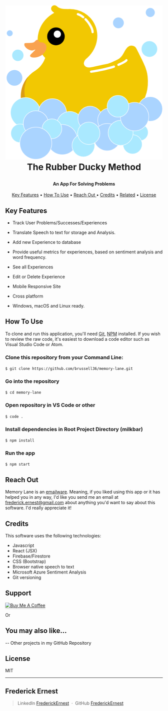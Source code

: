 <h1 align="center">
  <br>
	
![Image of Rubber](src/assets/rubberDuck.png)
<br>
The Rubber Ducky Method
</br>
</h1>

<h4 align="center">An App For Solving Problems</h4>

<p align="center">
  <a href="#key-features">Key Features</a> •
  <a href="#how-to-use">How To Use</a> •
  <a href="#reach-out"> Reach Out </a> •
  <a href="#credits">Credits</a> •
  <a href="#you-may-also-like">Related</a> •
  <a href="#license">License</a>
</p>

## Key Features

- Track User Problems/Successes/Experiences
- Translate Speech to text for storage and Analysis.
- Add new Experience to database
- Provide useful metrics for experiences, based on sentiment analysis and word frequency.
- See all Experiences
- Edit or Delete Experience
- Mobile Responsive Site

- Cross platform
- Windows, macOS and Linux ready.

<!-- ## Wireframe Mockup

![component mockup](public/Ducky.jpg) -->

## How To Use

To clone and run this application, you'll need [Git](https://git-scm.com), [NPM](https://www.npmjs.com/get-npm) installed. If you wish to review the raw code, it's easiest to download a code editor such as Visual Studio Code or Atom.

### Clone this repository from your Command Line:

`$ git clone https://github.com/brussell36/memory-lane.git`

### Go into the repository

`$ cd memory-lane`

### Open repository in VS Code or other

`$ code .`

### Install dependencies in Root Project Directory (milkbar)

`$ npm install`

### Run the app

`$ npm start`

## Reach Out

Memory Lane is an [emailware](https://en.wiktionary.org/wiki/emailware). Meaning, if you liked using this app or it has helped you in any way, I'd like you send me an email at <frederick.ernest@gmail.com> about anything you'd want to say about this software. I'd really appreciate it!

## Credits

This software uses the following technologies:

- Javascript
- React (JSX)
- Firebase/Firestore
- CSS (Bootstrap)
- Browser native speech to text
- Microsoft Azure Sentiment Analysis
- Git versioning

## Support

<a href="https://www.buymeacoffee.com/" target="_blank"><img src="https://www.buymeacoffee.com/assets/img/custom_images/purple_img.png" alt="Buy Me A Coffee" style="height: 41px !important;width: 174px !important;box-shadow: 0px 3px 2px 0px rgba(190, 190, 190, 0.5) !important;-webkit-box-shadow: 0px 3px 2px 0px rgba(190, 190, 190, 0.5) !important;" ></a>

<p>Or</p>


## You may also like...

-- Other projects in my GitHub Repository

## License

MIT

---
## Frederick Ernest
> LinkedIn [FrederickErnest](https://www.linkedin.com/in/frederick-ernest/) &nbsp;&middot;&nbsp;
> GitHub [FrederickErnest](https://github.com/fetonecontrol/) 